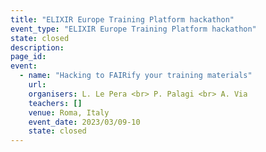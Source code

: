 ```yaml
---
title: "ELIXIR Europe Training Platform hackathon"
event_type: "ELIXIR Europe Training Platform hackathon"
state: closed
description: 
page_id: 
event:
  - name: "Hacking to FAIRify your training materials"
    url:
    organisers: L. Le Pera <br> P. Palagi <br> A. Via  
    teachers: []
    venue: Roma, Italy
    event_date: 2023/03/09-10
    state: closed
---
```





<br>
